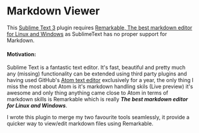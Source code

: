 # Markdown Viewer

This [Sublime Text 3](http://sublimetext.com/) plugin requires [Remarkable, The best markdown editor for Linux and Windows](https://remarkableapp.github.io/) as SublimeText has no proper support for Markdown.

#### Motivation:
Sublime Text is a fantastic text editor. It's fast, beautiful and pretty much any (missing) functionality can be extended using third party plugins and having used GitHub's [Atom text editor](https://www.atom.io) exclusively for a year, the only thing I miss the most about Atom is it's markdown handling skils (Live preview) it's awesome and only thing anything came close to Atom in terms of markdown skills is Remarkable which is really ***The best markdown editor for Linux and Windows***.

I wrote this plugin to merge my two favourite tools seamlessly, it provide a quicker way to view/edit markdown files using Remarkable.
